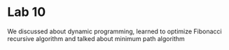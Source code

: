 # Lab 10

We discussed about dynamic programming, learned to optimize Fibonacci recursive algorithm and talked about minimum path algorithm


